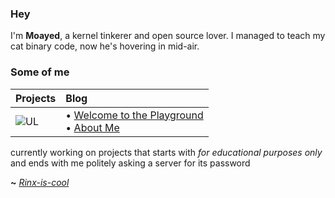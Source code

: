 ### Hey

I'm **Moayed**, a kernel tinkerer and open source lover. I managed to teach my cat binary code, now he's hovering in mid-air.

### Some of me
|     **Projects**     |      **Blog**        |
| :-------------------- | :-------------------- |
| ![UL](https://github.com/0xRinx/0xRinx/assets/96206184/3d80b434-a459-4943-bde9-ccada98b2a8c) |<!-- blog starts -->• [Welcome to the Playground](https://SinMaven.github.io/C/intro.html)<br>• [About Me](https://SinMaven.github.io/index.html)<!-- blog ends --> 

currently working on projects that starts with _for educational purposes only_ and ends with me politely asking a server for its password

**~** [_Rinx-is-cool_](https://0xrinx.github.io/)
